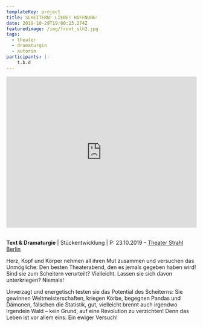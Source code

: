 ```yaml
---
templateKey: project
title: SCHEITERN! LIEBE! HOFFNUNG!
date: 2019-10-29T19:00:23.274Z
featuredimage: /img/front_slh2.jpg
tags:
  - theater
  - dramaturgin
  - autorin
participants: |-
    t.b.d
---
```

<iframe width="100%" height="400" src="https://www.youtube.com/embed/Itr-JlpxvVI" frameborder="0" allow="accelerometer; autoplay; encrypted-media; gyroscope; picture-in-picture" allowfullscreen></iframe>

\
**Text & Dramaturgie** | Stückentwicklung | P: 23.10.2019 – [Theater Strahl Berlin](https://www.theater-strahl.de/stuecke/scheitern-liebe-hoffnung/)

Herz, Kopf und Körper nehmen all ihren Mut zusammen und versuchen das Unmögliche: Den besten Theaterabend, den es jemals gegeben haben wird! Sind sie zum Scheitern verurteilt? Vielleicht. Lassen sie sich davon unterkriegen? Niemals! 

Unverzagt und energetisch testen sie das Potential des Scheiterns: Sie gewinnen Weltmeisterschaften, kriegen Körbe, begegnen Pandas und Dämonen, fälschen die Statistik, gut, vielleicht brennt auch irgendwo irgendein Wald – kein Grund, auf eine Revolution zu verzichten! Denn das Leben ist vor allem eins: Ein ewiger Versuch!
